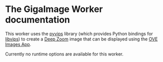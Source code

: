 # The GigaImage Worker documentation

This worker uses the [pyvips](https://libvips.github.io/pyvips/) library (which provides Python bindings for
[libvips](https://libvips.github.io/libvips/)) to create a [Deep Zoom](https://en.wikipedia.org/wiki/Deep_Zoom) image
that can be displayed using the
[OVE Images App](https://ove.readthedocs.io/en/latest/ove-apps/packages/ove-app-images/README.html).

Currently no runtime options are available for this worker.